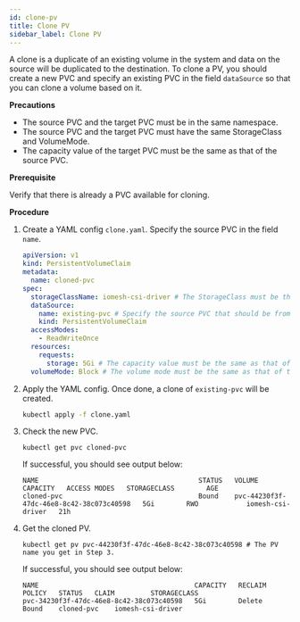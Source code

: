 ```yaml
---
id: clone-pv
title: Clone PV
sidebar_label: Clone PV
---
```


A clone is a duplicate of an existing volume in the system and data on the source will be duplicated to the destination. To clone a PV, you should create a new PVC and specify an existing PVC in the field `dataSource` so that you can clone a volume based on it.

**Precautions**
- The source PVC and the target PVC must be in the same namespace.
- The source PVC and the target PVC must have the same StorageClass and VolumeMode.
- The capacity value of the target PVC must be the same as that of the source PVC.

**Prerequisite**

Verify that there is already a PVC available for cloning.

**Procedure**
1. Create a YAML config `clone.yaml`. Specify the source PVC in the field `name`.

    ```yaml
    apiVersion: v1
    kind: PersistentVolumeClaim
    metadata:
      name: cloned-pvc
    spec:
      storageClassName: iomesh-csi-driver # The StorageClass must be the same as that of the source PVC.
      dataSource:
        name: existing-pvc # Specify the source PVC that should be from the same namespace as the target PVC. 
        kind: PersistentVolumeClaim
      accessModes:
        - ReadWriteOnce
      resources:
        requests:
          storage: 5Gi # The capacity value must be the same as that of the source volume.
      volumeMode: Block # The volume mode must be the same as that of the source PVC.
    ```

2. Apply the YAML config. Once done, a clone of `existing-pvc` will be created.

    ```bash
    kubectl apply -f clone.yaml
    ``` 
   
3. Check the new PVC.

    ```
    kubectl get pvc cloned-pvc
    ```
   If successful, you should see output below:
    ```output
    NAME                                        STATUS   VOLUME                                     CAPACITY   ACCESS MODES   STORAGECLASS        AGE
    cloned-pvc                                  Bound    pvc-44230f3f-47dc-46e8-8c42-38c073c40598   5Gi        RWO            iomesh-csi-driver   21h   
    ```
4. Get the cloned PV.
    ```shell
    kubectl get pv pvc-44230f3f-47dc-46e8-8c42-38c073c40598 # The PV name you get in Step 3.
    ```

    If successful, you should see output below:
    ```output
    NAME                                       CAPACITY   RECLAIM POLICY   STATUS   CLAIM         STORAGECLASS
    pvc-34230f3f-47dc-46e8-8c42-38c073c40598   5Gi        Delete           Bound    cloned-pvc    iomesh-csi-driver
    ```